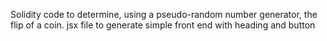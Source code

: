 Solidity code to determine, using a pseudo-random number generator, the flip of a coin.
jsx file to generate simple front end with heading and button
